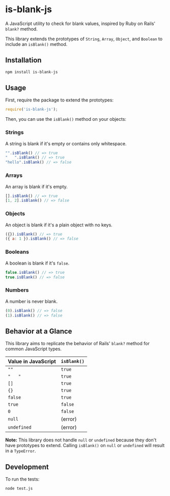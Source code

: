 
# is-blank-js

A JavaScript utility to check for blank values, inspired by Ruby on Rails' `blank?` method.

This library extends the prototypes of `String`, `Array`, `Object`, and `Boolean` to include an `isBlank()` method.

## Installation

```bash
npm install is-blank-js
```

## Usage

First, require the package to extend the prototypes:

```javascript
require('is-blank-js');
```

Then, you can use the `isBlank()` method on your objects:

### Strings

A string is blank if it's empty or contains only whitespace.

```javascript
"".isBlank() // => true
"   ".isBlank() // => true
"hello".isBlank() // => false
```

### Arrays

An array is blank if it's empty.

```javascript
[].isBlank() // => true
[1, 2].isBlank() // => false
```

### Objects

An object is blank if it's a plain object with no keys.

```javascript
({}).isBlank() // => true
({ a: 1 }).isBlank() // => false
```

### Booleans

A boolean is blank if it's `false`.

```javascript
false.isBlank() // => true
true.isBlank() // => false
```

### Numbers

A number is never blank.

```javascript
(0).isBlank() // => false
(1).isBlank() // => false
```

## Behavior at a Glance

This library aims to replicate the behavior of Rails' `blank?` method for common JavaScript types.

| Value in JavaScript | `isBlank()` | 
| ------------------- | ----------- |
| `""`                | `true`      |
| `"   "`             | `true`      |
| `[]`                | `true`      |
| `{}`                | `true`      |
| `false`             | `true`      |
| `true`              | `false`     |
| `0`                 | `false`     |
| `null`              | (error)     |
| `undefined`         | (error)     |

**Note:** This library does not handle `null` or `undefined` because they don't have prototypes to extend. Calling `isBlank()` on `null` or `undefined` will result in a `TypeError`.

## Development

To run the tests:

```bash
node test.js
```
